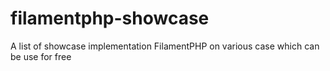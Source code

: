 # filamentphp-showcase
A list of showcase implementation FilamentPHP  on various case which can be use for free
